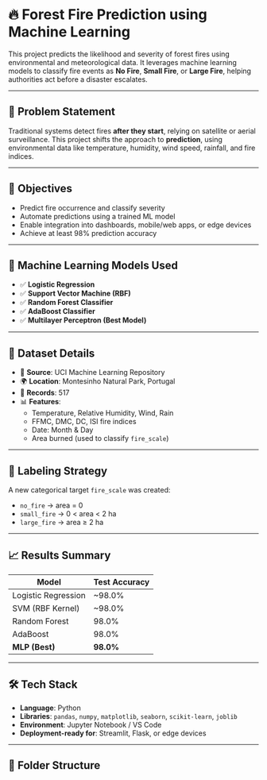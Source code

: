 # 🔥 Forest Fire Prediction using Machine Learning

This project predicts the likelihood and severity of forest fires using environmental and meteorological data. It leverages machine learning models to classify fire events as **No Fire**, **Small Fire**, or **Large Fire**, helping authorities act before a disaster escalates.

---

## 📌 Problem Statement

Traditional systems detect fires **after they start**, relying on satellite or aerial surveillance. This project shifts the approach to **prediction**, using environmental data like temperature, humidity, wind speed, rainfall, and fire indices.

---

## 🎯 Objectives

- Predict fire occurrence and classify severity
- Automate predictions using a trained ML model
- Enable integration into dashboards, mobile/web apps, or edge devices
- Achieve at least 98% prediction accuracy

---

## 🧠 Machine Learning Models Used

- ✅ **Logistic Regression**
- ✅ **Support Vector Machine (RBF)**
- ✅ **Random Forest Classifier**
- ✅ **AdaBoost Classifier**
- ✅ **Multilayer Perceptron (Best Model)**

---

## 🧪 Dataset Details

- 📍 **Source**: UCI Machine Learning Repository
- 🌍 **Location**: Montesinho Natural Park, Portugal
- 🧾 **Records**: 517
- 📊 **Features**:
  - Temperature, Relative Humidity, Wind, Rain
  - FFMC, DMC, DC, ISI fire indices
  - Date: Month & Day
  - Area burned (used to classify `fire_scale`)

---

## 🔧 Labeling Strategy

A new categorical target `fire_scale` was created:

- `no_fire` → area = 0
- `small_fire` → 0 < area < 2 ha
- `large_fire` → area ≥ 2 ha

---

## 📈 Results Summary

| Model               | Test Accuracy |
|---------------------|---------------|
| Logistic Regression | ~98.0%        |
| SVM (RBF Kernel)    | ~98.0%        |
| Random Forest       | 98.0%         |
| AdaBoost            | 98.0%         |
| **MLP (Best)**      | **98.0%**     |

---

## 🛠️ Tech Stack

- **Language**: Python
- **Libraries**: `pandas`, `numpy`, `matplotlib`, `seaborn`, `scikit-learn`, `joblib`
- **Environment**: Jupyter Notebook / VS Code
- **Deployment-ready for**: Streamlit, Flask, or edge devices

---

## 📁 Folder Structure

